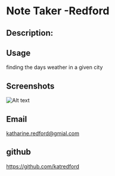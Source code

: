 # Note Taker -Redford
  ## Description: 
   

  ## Usage
  finding the days weather in a given city
  ## Screenshots
  ![Alt text](weatherapp.png?raw=true "Title")
  
  ## Email
  katharine.redford@gmial.com
  ## github
  https://github.com/katredford
